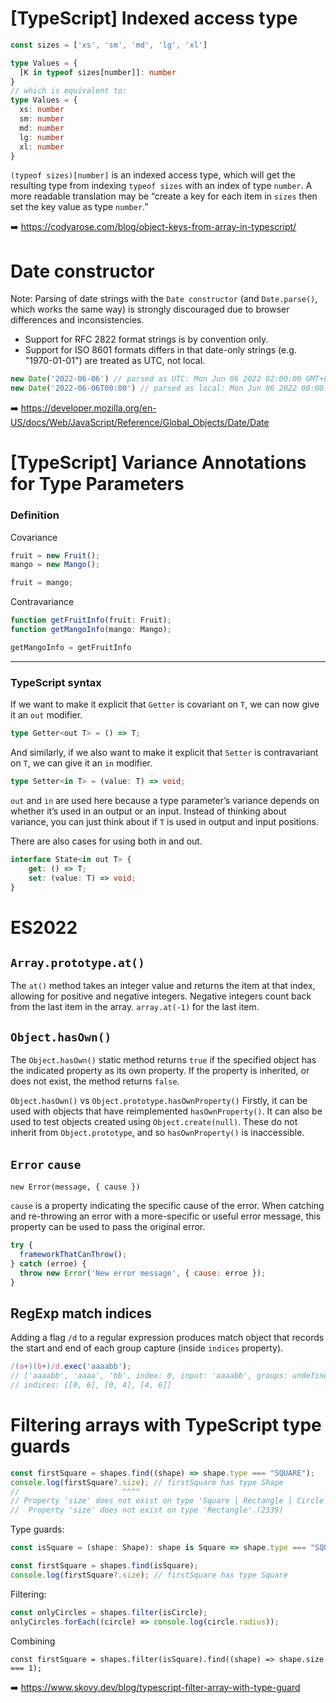 # [TypeScript] Indexed access type

```ts
const sizes = ['xs', 'sm', 'md', 'lg', 'xl']

type Values = {
  [K in typeof sizes[number]]: number
}
// which is equivalent to:
type Values = {
  xs: number
  sm: number
  md: number
  lg: number
  xl: number
}
```

`(typeof sizes)[number]` is an indexed access type, which will get the resulting type from indexing `typeof sizes` with an index of type `number`. A more readable translation may be “create a key for each item in `sizes` then set the key value as type `number`.”

➡️ https://codyarose.com/blog/object-keys-from-array-in-typescript/

# Date constructor

Note: Parsing of date strings with the `Date constructor` (and `Date.parse()`, which works the same way) is strongly discouraged due to browser differences and inconsistencies.

- Support for RFC 2822 format strings is by convention only.
- Support for ISO 8601 formats differs in that date-only strings (e.g. "1970-01-01") are treated as UTC, not local.

```js
new Date('2022-06-06') // parsed as UTC: Mon Jun 06 2022 02:00:00 GMT+0200 (Central European Summer Time)
new Date('2022-06-06T00:00') // parsed as local: Mon Jun 06 2022 00:00:00 GMT+0200 (Central European Summer Time)
```

➡️ https://developer.mozilla.org/en-US/docs/Web/JavaScript/Reference/Global_Objects/Date/Date

# [TypeScript] Variance Annotations for Type Parameters

### Definition

Covariance
```ts
fruit = new Fruit();
mango = new Mango();

fruit = mango;
```

Contravariance
```ts
function getFruitInfo(fruit: Fruit);
function getMangoInfo(mango: Mango);

getMangoInfo = getFruitInfo
```
___
### TypeScript syntax

If we want to make it explicit that `Getter` is covariant on `T`, we can now give it an `out` modifier.
```ts
type Getter<out T> = () => T;
```
And similarly, if we also want to make it explicit that `Setter` is contravariant on `T`, we can give it an `in` modifier.
```ts
type Setter<in T> = (value: T) => void;
```

`out` and `in` are used here because a type parameter’s variance depends on whether it’s used in an output or an input. Instead of thinking about variance, you can just think about if `T` is used in output and input positions.

There are also cases for using both in and out.
```ts
interface State<in out T> {
    get: () => T;
    set: (value: T) => void;
}
```

# ES2022

## `Array.prototype.at()`

The `at()` method takes an integer value and returns the item at that index, allowing for positive and negative integers. Negative integers count back from the last item in the array. `array.at(-1)` for the last item.

## `Object.hasOwn()`

The `Object.hasOwn()` static method returns `true` if the specified object has the indicated property as its own property. If the property is inherited, or does not exist, the method returns `false`.

`Object.hasOwn()` vs `Object.prototype.hasOwnProperty()`
Firstly, it can be used with objects that have reimplemented `hasOwnProperty()`. It can also be used to test objects created using `Object.create(null)`. These do not inherit from `Object.prototype`, and so `hasOwnProperty()` is inaccessible.

## `Error` `cause`

`new Error(message, { cause })`

`cause` is a property indicating the specific cause of the error. When catching and re-throwing an error with a more-specific or useful error message, this property can be used to pass the original error.

```js
try {
  frameworkThatCanThrow();
} catch (erroe) {
  throw new Error('New error message', { cause: erroe });
}
```

## RegExp match indices

Adding a flag `/d` to a regular expression produces match object that records the start and end of each group capture (inside `indices` property).

```js
/(a+)(b+)/d.exec('aaaabb');
// ['aaaabb', 'aaaa', 'bb', index: 0, input: 'aaaabb', groups: undefined, indices: Array(3)]
// indices: [[0, 6], [0, 4], [4, 6]]
```

# Filtering arrays with TypeScript type guards

```ts
const firstSquare = shapes.find((shape) => shape.type === "SQUARE");
console.log(firstSquare?.size); // firstSquare has type Shape
//                       ^^^^
// Property 'size' does not exist on type 'Square | Rectangle | Circle'.
//  Property 'size' does not exist on type 'Rectangle'.(2339)
```
Type guards:
```ts
const isSquare = (shape: Shape): shape is Square => shape.type === "SQUARE";
```

```ts
const firstSquare = shapes.find(isSquare);
console.log(firstSquare?.size); // firstSquare has type Square
```

Filtering:
```ts
const onlyCircles = shapes.filter(isCircle);
onlyCircles.forEach((circle) => console.log(circle.radius));
```

Combining
```
const firstSquare = shapes.filter(isSquare).find((shape) => shape.size === 1);
```

➡️ https://www.skovy.dev/blog/typescript-filter-array-with-type-guard
